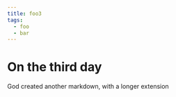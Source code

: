 ```yaml
---
title: foo3
tags:
  - foo
  - bar
---
```


# On the third day

God created another markdown, with a longer extension
